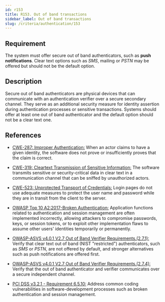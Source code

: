 ```yaml
---
id: r153
title: R153. Out of band transactions
sidebar_label: Out of band transactions
slug: /criteria/authentication/153
---
```


## Requirement

The system must offer secure out of band authenticators, such as **push
notifications**.
Clear text options such as *SMS*, mailing or *PSTN* may be offered but should
not be the default option.

## Description

Secure out of band authenticators are physical devices that can communicate
with an authentication verifier over a secure secondary channel.
They serve as an additional security measure for identity assertion during
authentication processes or sensitive transactions.
Systems should offer at least one out of band authenticator and the default
option should not be a clear text one.

## References

- [CWE-287: Improper Authentication:](https://cwe.mitre.org/data/definitions/287.html)
When an actor claims to have a given identity,
the software does not prove or insufficiently proves that the claim is correct.

- [CWE-319: Cleartext Transmission of Sensitive Information:](https://cwe.mitre.org/data/definitions/319.html)
The software transmits sensitive or security-critical data in clear text in a
communication channel that can be sniffed by unauthorized actors.

- [CWE-523: Unprotected Transport of Credentials:](https://cwe.mitre.org/data/definitions/523.html)
Login pages do not use adequate measures to protect the user name and password
while they are in transit from the client to the server.

- [OWASP Top 10 A2:2017-Broken Authentication:](https://owasp.org/www-project-top-ten/OWASP_Top_Ten_2017/Top_10-2017_A2-Broken_Authentication)
Application functions related to authentication and session management are
often implemented incorrectly,
allowing attackers to compromise passwords, keys, or session tokens,
or to exploit other implementation flaws to assume other users' identities
temporarily or permanently.

- [OWASP-ASVS v4.0.1 V2.7 Out of Band Verifier Requirements.(2.7.1):](https://owasp.org/www-project-application-security-verification-standard/)
Verify that clear text out of band (NIST "restricted") authenticators,
such as *SMS* or *PSTN*, are not offered by default,
and stronger alternatives such as push notifications are offered first.

- [OWASP-ASVS v4.0.1 V2.7 Out of Band Verifier Requirements.(2.7.4):](https://owasp.org/www-project-application-security-verification-standard/)
Verify that the out of band authenticator and verifier communicates over a
secure independent channel.

- [PCI DSS v3.2.1 - Requirement 6.5.10:](https://www.pcisecuritystandards.org/documents/PCI_DSS_v3-2-1.pdf)
Address common coding vulnerabilities in software-development processes such as
broken authentication and session management.
